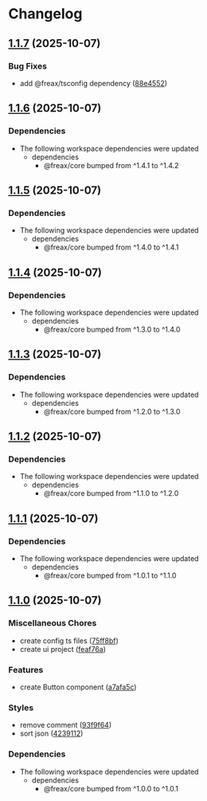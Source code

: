 # Changelog

## [1.1.7](https://github.com/freax-io/freax/compare/ui-v1.1.6...ui-v1.1.7) (2025-10-07)


### Bug Fixes

* add @freax/tsconfig dependency ([88e4552](https://github.com/freax-io/freax/commit/88e4552c69cfd2945ef5eb804920b3385270e665))

## [1.1.6](https://github.com/freax-io/freax/compare/ui-v1.1.5...ui-v1.1.6) (2025-10-07)


### Dependencies

* The following workspace dependencies were updated
  * dependencies
    * @freax/core bumped from ^1.4.1 to ^1.4.2

## [1.1.5](https://github.com/freax-io/freax/compare/ui-v1.1.4...ui-v1.1.5) (2025-10-07)


### Dependencies

* The following workspace dependencies were updated
  * dependencies
    * @freax/core bumped from ^1.4.0 to ^1.4.1

## [1.1.4](https://github.com/freax-io/freax/compare/ui-v1.1.3...ui-v1.1.4) (2025-10-07)


### Dependencies

* The following workspace dependencies were updated
  * dependencies
    * @freax/core bumped from ^1.3.0 to ^1.4.0

## [1.1.3](https://github.com/freax-io/freax/compare/ui-v1.1.2...ui-v1.1.3) (2025-10-07)


### Dependencies

* The following workspace dependencies were updated
  * dependencies
    * @freax/core bumped from ^1.2.0 to ^1.3.0

## [1.1.2](https://github.com/freax-io/freax/compare/ui-v1.1.1...ui-v1.1.2) (2025-10-07)


### Dependencies

* The following workspace dependencies were updated
  * dependencies
    * @freax/core bumped from ^1.1.0 to ^1.2.0

## [1.1.1](https://github.com/freax-io/freax/compare/ui-v1.1.0...ui-v1.1.1) (2025-10-07)


### Dependencies

* The following workspace dependencies were updated
  * dependencies
    * @freax/core bumped from ^1.0.1 to ^1.1.0

## [1.1.0](https://github.com/freax-io/freax/compare/ui-v1.0.0...ui-v1.1.0) (2025-10-07)


### Miscellaneous Chores

* create config ts files ([75ff8bf](https://github.com/freax-io/freax/commit/75ff8bf6e4d601bcef34aa395e1f87b7d08a1100))
* create ui project ([feaf76a](https://github.com/freax-io/freax/commit/feaf76aa0c8f4c92291f82d4fd9049125794e447))


### Features

* create Button component ([a7afa5c](https://github.com/freax-io/freax/commit/a7afa5cc01c6eb93f34e4c3332522437a23fef26))


### Styles

* remove comment ([93f9f64](https://github.com/freax-io/freax/commit/93f9f6472892463b9a50c703fb91311e5d06fabe))
* sort json ([4239112](https://github.com/freax-io/freax/commit/423911260047525b5254643e93e58fb1a1d252cf))


### Dependencies

* The following workspace dependencies were updated
  * dependencies
    * @freax/core bumped from ^1.0.0 to ^1.0.1
